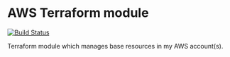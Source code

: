 # AWS Terraform module

[![Build Status](https://travis-ci.com/celkins/terraform-aws.svg?branch=master)](https://travis-ci.com/celkins/terraform-aws)

Terraform module which manages base resources in my AWS account(s).
